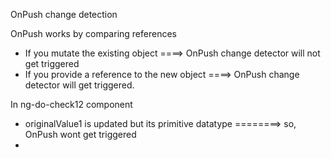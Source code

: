 OnPush change detection

OnPush works by comparing references
- If you mutate the existing object ====> OnPush change detector will not get triggered
- If you provide a reference to the new object ====> OnPush change detector will get triggered.


In ng-do-check12 component
- originalValue1 is updated
    but its primitive datatype ========> so, OnPush wont get triggered
- 